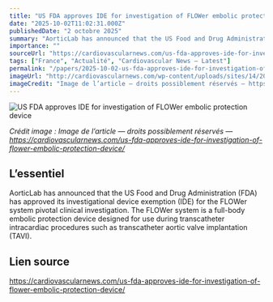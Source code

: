 ```yaml
---
title: "US FDA approves IDE for investigation of FLOWer embolic protection device"
date: "2025-10-02T11:02:31.000Z"
publishedDate: "2 octobre 2025"
summary: "AorticLab has announced that the US Food and Drug Administration (FDA) has approved its investigational device exemption (IDE) for the FLOWer system pivotal clinical investigation. The FLOWer system is a full-body embolic protection device designed for use during transcatheter intracardiac procedures such as transcatheter aortic valve implantation (TAVI)."
importance: ""
sourceUrl: "https://cardiovascularnews.com/us-fda-approves-ide-for-investigation-of-flower-embolic-protection-device/"
tags: ["France", "Actualité", "Cardiovascular News — Latest"]
permalink: "/papers/2025-10-02-us-fda-approves-ide-for-investigation-of-flower-embolic-protection-device"
imageUrl: "http://cardiovascularnews.com/wp-content/uploads/sites/14/2024/02/FLOWer-in-arch.png"
imageCredit: "Image de l’article — droits possiblement réservés — https://cardiovascularnews.com/us-fda-approves-ide-for-investigation-of-flower-embolic-protection-device/"
---
```


![US FDA approves IDE for investigation of FLOWer embolic protection device](http://cardiovascularnews.com/wp-content/uploads/sites/14/2024/02/FLOWer-in-arch.png)

*Crédit image : Image de l’article — droits possiblement réservés — https://cardiovascularnews.com/us-fda-approves-ide-for-investigation-of-flower-embolic-protection-device/*

## L’essentiel

AorticLab has announced that the US Food and Drug Administration (FDA) has approved its investigational device exemption (IDE) for the FLOWer system pivotal clinical investigation. The FLOWer system is a full-body embolic protection device designed for use during transcatheter intracardiac procedures such as transcatheter aortic valve implantation (TAVI).

## Lien source

https://cardiovascularnews.com/us-fda-approves-ide-for-investigation-of-flower-embolic-protection-device/
